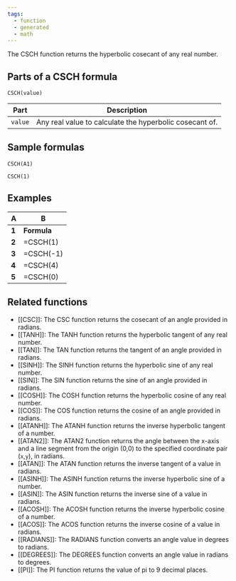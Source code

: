 ```yaml
---
tags:
  - function
  - generated
  - math
---
```


The CSCH function returns the hyperbolic cosecant of any real number.

Parts of a CSCH formula
-----------------------

`CSCH(value)`

| Part | Description |
| --- | --- |
| `value` | Any real value to calculate the hyperbolic cosecant of. |

Sample formulas
---------------

`CSCH(A1)`

`CSCH(1)`

Examples
--------

| A | B |
| --- | --- |
| **1** | **Formula** | **Result** |
| **2** | =CSCH(1) | 0.8509181282 |
| **3** | =CSCH(-1) | -0.8509181282 |
| **4** | =CSCH(4) | 0.03664357033 |
| **5** | =CSCH(0) | `#DIV/0!` |

Related functions
-----------------

* [[CSC]]: The CSC function returns the cosecant of an angle provided in radians.
* [[TANH]]: The TANH function returns the hyperbolic tangent of any real number.
* [[TAN]]: The TAN function returns the tangent of an angle provided in radians.
* [[SINH]]: The SINH function returns the hyperbolic sine of any real number.
* [[SIN]]: The SIN function returns the sine of an angle provided in radians.
* [[COSH]]: The COSH function returns the hyperbolic cosine of any real number.
* [[COS]]: The COS function returns the cosine of an angle provided in radians.
* [[ATANH]]: The ATANH function returns the inverse hyperbolic tangent of a number.
* [[ATAN2]]: The ATAN2 function returns the angle between the x-axis and a line segment from the origin (0,0) to the specified coordinate pair (`x`,`y`), in radians.
* [[ATAN]]: The ATAN function returns the inverse tangent of a value in radians.
* [[ASINH]]: The ASINH function returns the inverse hyperbolic sine of a number.
* [[ASIN]]: The ASIN function returns the inverse sine of a value in radians.
* [[ACOSH]]: The ACOSH function returns the inverse hyperbolic cosine of a number.
* [[ACOS]]: The ACOS function returns the inverse cosine of a value in radians.
* [[RADIANS]]: The RADIANS function converts an angle value in degrees to radians.
* [[DEGREES]]: The DEGREES function converts an angle value in radians to degrees.
* [[PI]]: The PI function returns the value of pi to 9 decimal places.